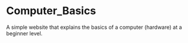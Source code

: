 # Computer_Basics
A simple website that explains the basics of a computer (hardware) at a beginner level.
